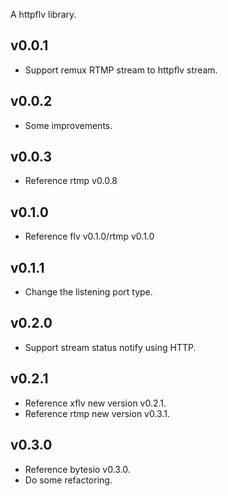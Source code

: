 A httpflv library.
## v0.0.1
- Support remux RTMP stream to httpflv stream.
## v0.0.2
- Some improvements.
## v0.0.3
- Reference rtmp v0.0.8
## v0.1.0
- Reference flv v0.1.0/rtmp v0.1.0
## v0.1.1
- Change the listening port type.
## v0.2.0
- Support stream status notify using HTTP.
## v0.2.1
- Reference xflv new version v0.2.1.
- Reference rtmp new version v0.3.1.
## v0.3.0
- Reference bytesio v0.3.0.
- Do some refactoring.

